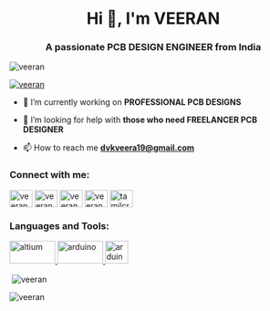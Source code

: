<h1 align="center">Hi 👋, I'm VEERAN</h1>
<h3 align="center">A passionate PCB DESIGN ENGINEER from India</h3>

<p align="left"> <img src="https://komarev.com/ghpvc/?username=veeran&label=Profile%20views&color=0e75b6&style=flat" alt="veeran" /> </p>

<p align="left"> <a href="https://github.com/ryo-ma/github-profile-trophy"><img src="https://github-profile-trophy.vercel.app/?username=veeran" alt="veeran" /></a> </p>

- 🔭 I’m currently working on **PROFESSIONAL PCB DESIGNS**

- 🤝 I’m looking for help with **those who need FREELANCER PCB DESIGNER**

- 📫 How to reach me **dvkveera19@gmail.com**

<h3 align="left">Connect with me:</h3>
<p align="left">
<a href="https://twitter.com/veeran_dvk" target="blank"><img align="center" src="https://raw.githubusercontent.com/rahuldkjain/github-profile-readme-generator/master/src/images/icons/Social/twitter.svg" alt="veeran_dvk" height="30" width="40" /></a>
<a href="https://www.linkedin.com/in/veeran-n-653b951a3/" target="blank"><img align="center" src="https://raw.githubusercontent.com/rahuldkjain/github-profile-readme-generator/master/src/images/icons/Social/linked-in-alt.svg" alt="veeran n" height="30" width="40" /></a>
<a href="https://fb.com/veeran dvk" target="blank"><img align="center" src="https://raw.githubusercontent.com/rahuldkjain/github-profile-readme-generator/master/src/images/icons/Social/facebook.svg" alt="veeran dvk" height="30" width="40" /></a>
<a href="https://instagram.com/veeran" target="blank"><img align="center" src="https://raw.githubusercontent.com/rahuldkjain/github-profile-readme-generator/master/src/images/icons/Social/instagram.svg" alt="veeran" height="30" width="40" /></a>
<a href="https://www.youtube.com/c/tamilcryptography" target="blank"><img align="center" src="https://raw.githubusercontent.com/rahuldkjain/github-profile-readme-generator/master/src/images/icons/Social/youtube.svg" alt="tamilcryptography" height="30" width="40" /></a>
</p>

<h3 align="left">Languages and Tools:</h3>
<p align="left">
<a href="https://www.altium.com/in/" target="blank" rel="noreferrer"><img src="https://banner2.cleanpng.com/20180618/vcy/kisspng-altium-designer-printed-circuit-board-pcb-computer-5b286e5dcc0177.2294395815293763498356.jpg" alt="altium" width="80" height="40"/> </a>
<a href="https://www.kicad.org/" target="blank" rel="noreferrer"><img src="https://upload.wikimedia.org/wikipedia/commons/thumb/5/59/KiCad-Logo.svg/2560px-KiCad-Logo.svg.png" alt="arduino" width="80" height="40"/> </a>
<a href="https://www.arduino.cc/" target="blank" rel="noreferrer"><img src="https://cdn.worldvectorlogo.com/logos/arduino-1.svg" alt="arduino" width="40" height="40"/> </a> 
</p>

<p>&nbsp;<img align="center" src="https://github-readme-stats.vercel.app/api?username=veeran&show_icons=true&locale=en" alt="veeran" /></p>

<p><img align="center" src="https://github-readme-streak-stats.herokuapp.com/?user=veeran&" alt="veeran" /></p>
